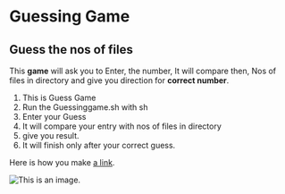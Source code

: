 # Guessing Game

## Guess the nos of files

This **game** will ask you to Enter,
the number, It will compare then,
Nos of files in directory and give
you direction for **correct number**.

1. This is Guess Game
2. Run the Guessinggame.sh with sh
3. Enter your Guess
4. It will compare your entry with nos of files in directory
5. give you result.
6. It will finish only after your correct guess.

Here is how you make [a link](https://www.wikipedia.org/).

![This is an image.](https://github.com/yihui/xaringan/releases/download/v0.0.2/karl-moustache.jpg)
